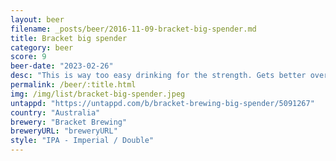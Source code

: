 ```yaml
---
layout: beer
filename: _posts/beer/2016-11-09-bracket-big-spender.md
title: Bracket big spender
category: beer
score: 9
beer-date: "2023-02-26"
desc: "This is way too easy drinking for the strength. Gets better over time"
permalink: /beer/:title.html
img: /img/list/bracket-big-spender.jpeg
untappd: "https://untappd.com/b/bracket-brewing-big-spender/5091267"
country: "Australia"
brewery: "Bracket Brewing"
breweryURL: "breweryURL"
style: "IPA - Imperial / Double"
---
```

